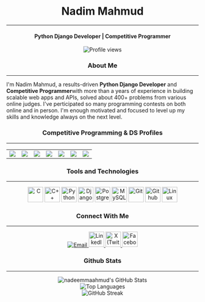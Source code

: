 <h1 align="center">Nadim Mahmud</h1>
<hr>
<h4 align="center">Python Django Developer | Competitive Programmer</h4>
<p align="center">
  <img src="https://visitor-badge.laobi.icu/badge?page_id=nadeemmaahmud" alt="Profile views">
</p>
<h3 align="center">About Me</h3>
<hr>
<p>I'm Nadim Mahmud, a results-driven <b>Python Django Developer</b> and <b>Competitive Programmer</b>with more than a years of experience in building scalable web apps and APIs, solved about 400+ problems from various online judges. I've perticipated so many programming contests on both online and in person. I'm enough motivated and focused to level up my skills and knowledge always on the next level.
</p>
<h3 align="center">Competitive Programming & DS Profiles</h3>
<hr>
<p align="center">
  <table align="center">
    <tr>
      <td><a href="https://www.codechef.com/users/nadeemmaahmud/"><img src="https://img.shields.io/badge/-CodeChef-gray?style=flat&logo=codechef"></a></td>
      <td><a href="https://codeforces.com/profile/nadeemmaahmud/"><img src="https://img.shields.io/badge/-Codeforces-orange?style=flat&logo=codeforces"></a></td>
      <td><a href="https://leetcode.com/nadeemmaahmud/"><img src="https://img.shields.io/badge/-LeetCode-yellow?style=flat&logo=leetcode"></a></td>
      <td><a href="https://hackerrank.com/nadeemmaahmud/"><img src="https://img.shields.io/badge/-HackerRank-green?style=flat&logo=hackerrank"></a></td>
      <td><a href="https://www.beecrowd.com.br/judge/en/profile/1159093/"><img src="https://img.shields.io/badge/-Beecrowd-blue?style=flat"></a></td>
      <td><a href="https://vjudge.net/user/nadeemmaahmud"><img src="https://img.shields.io/badge/-Vjudge-green?style=flat"></a></td>
      <td><a href="https://atcoder.jp/users/nadeemmaahmud/"><img src="https://img.shields.io/badge/-AtCoder-blue?style=flat"></a></td>
    </tr>
  </table>
</p>
<h3 align="center">Tools and Technologies</h3>
<hr>
<p align="center">
  <img src="https://cdn.jsdelivr.net/gh/devicons/devicon@latest/icons/c/c-original.svg" height="40" alt="C"/>  
  <img src="https://cdn.jsdelivr.net/gh/devicons/devicon@latest/icons/cplusplus/cplusplus-original.svg" height="40" alt="C++"/>
  <img src="https://cdn.jsdelivr.net/gh/devicons/devicon/icons/python/python-original.svg" height="40" alt="Python"/>
  <img src="https://cdn.jsdelivr.net/gh/devicons/devicon/icons/django/django-plain.svg" height="40" alt="Django"/>
  <img src="https://cdn.jsdelivr.net/gh/devicons/devicon/icons/postgresql/postgresql-original.svg" height="40" alt="Postgresql"/>
  <img src="https://cdn.jsdelivr.net/gh/devicons/devicon/icons/mysql/mysql-original.svg" height="40" alt="MySQL"/>
  <img src="https://cdn.jsdelivr.net/gh/devicons/devicon@latest/icons/git/git-original.svg" height="40" alt="Git"/>
  <img src="https://img.icons8.com/ios-glyphs/50/ffffff/github.png" height="40" alt="Github"/>
  <img src="https://cdn.jsdelivr.net/gh/devicons/devicon/icons/linux/linux-original.svg" height="40" alt="Linux"/>
</p>
<h3 align="center">Connect With Me</h3>
<hr>
<p align="center">
  <a href="mailto:nadeemmaahmud@gmail.com" target="_blank">
    <img src="https://img.shields.io/badge/Email-nadeemmaahmud@gmail.com-blue" alt="Email" />
  </a>
  <a href="https://www.linkedin.com/in/nadeemmaahmud" target="_blank">
    <img src="https://cdn.jsdelivr.net/gh/devicons/devicon@latest/icons/linkedin/linkedin-original.svg" height="40" alt="LinkedIn" />
  </a>
  <a href="https://x.com/nadeemmaahmud" target="_blank">
    <img src="https://img.icons8.com/ios-filled/50/ffffff/x.png" height="40" alt="X (Twitter)" />
  </a>
  <a href="https://facebook.com/nadeemmaahmud" target="_blank">
    <img src="https://cdn.jsdelivr.net/gh/devicons/devicon@latest/icons/facebook/facebook-original.svg" height="40" alt="Facebook" />
  </a>
</p>
<h3 align="center">Github Stats</h3>
<hr>
<div align="center">
  <img src="https://github-readme-stats.vercel.app/api?username=nadeemmaahmud&show_icons=true&theme=default" alt="nadeemmaahmud's GitHub Stats" />
  <br/>
  <img src="https://github-readme-stats.vercel.app/api/top-langs/?username=nadeemmaahmud&layout=compact&theme=default" alt="Top Languages" />
  <br/>
  <img src="https://streak-stats.demolab.com/?user=nadeemmaahmud&theme=default" alt="GitHub Streak" />
</div>
